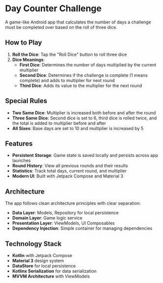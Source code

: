 # Day Counter Challenge

A game-like Android app that calculates the number of days a challenge must be completed over based on the roll of three dice.

## How to Play

1. **Roll the Dice**: Tap the "Roll Dice" button to roll three dice
2. **Dice Meanings**:
   - **First Dice**: Determines the number of days multiplied by the current multiplier
   - **Second Dice**: Determines if the challenge is complete (1 means complete) and adds to multiplier for next round
   - **Third Dice**: Adds its value to the multiplier for the next round

## Special Rules

- **Two Same Dice**: Multiplier is increased both before and after the round
- **Three Same Dice**: Second dice is set to 6, third dice is rolled twice, and the total is added to multiplier before and after
- **All Sixes**: Base days are set to 10 and multiplier is increased by 5

## Features

- **Persistent Storage**: Game state is saved locally and persists across app launches
- **Round History**: View all previous rounds and their results
- **Statistics**: Track total days, current round, and multiplier
- **Modern UI**: Built with Jetpack Compose and Material 3

## Architecture

The app follows clean architecture principles with clear separation:

- **Data Layer**: Models, Repository for local persistence
- **Domain Layer**: Game logic service
- **Presentation Layer**: ViewModels, UI Composables
- **Dependency Injection**: Simple container for managing dependencies

## Technology Stack

- **Kotlin** with Jetpack Compose
- **Material 3** design system
- **DataStore** for local persistence
- **Kotlinx Serialization** for data serialization
- **MVVM Architecture** with ViewModels
